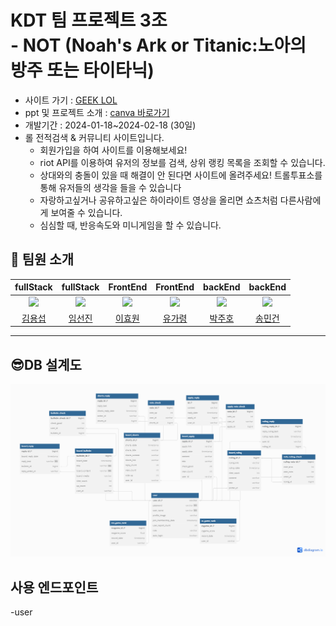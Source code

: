 # KDT 팀 프로젝트 3조 <br> - NOT (Noah's Ark or Titanic:노아의 방주 또는 타이타닉)
- 사이트 가기 : [GEEK LOL](http://geeklol.site)
- ppt 및 프로젝트 소개 : [canva 바로가기](https://www.canva.com/design/DAF83EX-8eY/HgqQhkd8n76Jt6HcLElocw/view?utm_content=DAF83EX-8eY&utm_campaign=designshare&utm_medium=link&utm_source=editor)
- 개발기간 : 2024-01-18~2024-02-18 (30일)
- 롤 전적검색 & 커뮤니티 사이트입니다.
   - 회원가입을 하여 사이트를 이용해보세요!
   - riot API를 이용하여 유저의 정보를 검색, 상위 랭킹 목록을 조회할 수 있습니다.
   - 상대와의 충돌이 있을 때 해결이 안 된다면 사이트에 올려주세요! 트롤투표소를 통해 유저들의 생각을 들을 수 있습니다
   - 자랑하고싶거나 공유하고싶은 하이라이트 영상을 올리면 쇼츠처럼 다른사람에게 보여줄 수 있습니다.
   - 심심할 때, 반응속도와 미니게임을 할 수 있습니다.


## 🦁 팀원 소개 

<center>
  


|    fullStack   |   fullStack   |   FrontEnd   |   FrontEnd   |   backEnd   |   backEnd   |
|:--------------:|:----------------:|:----------------:|:----------------:|:----------------:|:----------------:|
| <a href="https://github.com/yongseopK"> <img src="https://avatars.githubusercontent.com/u/114211344?v=4" width="200"/> </a> | <a href="https://github.com/Limseonjin"> <img src="https://avatars.githubusercontent.com/u/128454779?v=4" width="200"/> </a> |<a href="https://github.com/Ajeabal"> <img src="https://avatars.githubusercontent.com/u/97341527?v=4" width="200"/> </a>| <a href="https://github.com/YOOGARYUNG"> <img src="https://avatars.githubusercontent.com/u/138635792?v=4" width="200"/> </a>| <a href="https://github.com/JuHo99"> <img src="https://avatars.githubusercontent.com/u/138633367?v=4" width="200"/> </a>| <a href="https://github.com/smg0218"> <img src="https://avatars.githubusercontent.com/u/128454773?v=4" width="200"/> </a>|
| [김용섭](https://github.com/yongseopK) | [임선진](https://github.com/Ajeabal) | [이효원](https://github.com/Ajeabal) | [유가령](https://github.com/YOOGARYUNG) | [박주호](https://github.com/JuHo99) | [송민건](https://github.com/smg0218) |

</center>

<hr>

## 😎DB 설계도 
<center>
  <img src="https://github.com/geek-lol/geek-lol-spring/blob/master/READMEIMG/dbERD.png?raw=true" width="800">
</center>

## 사용 엔드포인트 
-user 
